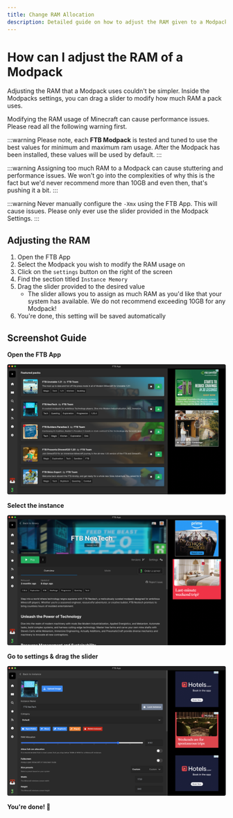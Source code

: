 ```yaml
---
title: Change RAM Allocation
description: Detailed guide on how to adjust the RAM given to a Modpack
---
```


# How can I adjust the RAM of a Modpack

Adjusting the RAM that a Modpack uses couldn't be simpler. Inside the Modpacks settings, you can drag a slider to modify how much RAM a pack uses.

Modifying the RAM usage of Minecraft can cause performance issues. Please read all the following warning first.

:::warning
Please note, each **FTB Modpack** is tested and tuned to use the best values for minimum and maximum ram usage. After the Modpack has been installed, these values will be used by default.
:::

:::warning
Assigning too much RAM to a Modpack can cause stuttering and performance issues. We won't go into the complexities of why this is the fact but we'd never recommend more than 10GB and even then, that's pushing it a bit.
:::

:::warning
Never manually configure the `-Xmx` using the FTB App. This will cause issues. Please only ever use the slider provided in the Modpack Settings.
:::

## Adjusting the RAM

1. Open the FTB App
2. Select the Modpack you wish to modify the RAM usage on
3. Click on the `settings` button on the right of the screen
4. Find the section titled `Instance Memory`
5. Drag the slider provided to the desired value
    - The slider allows you to assign as much RAM as you'd like that your system has available. We do not recommend exceeding 10GB for any Modpack!
6. You're done, this setting will be saved automatically

## Screenshot Guide

**Open the FTB App**

![The FTB App](./../_assets/images/ftb-app.webp)

**Select the instance**

![The FTB App's Instance page](./../_assets/images/ftb-app-instance-page.webp)

**Go to settings & drag the slider**

![The FTB App's Instance settings page](./../_assets/images/ftb-app-instance-settings-page.png)

**You're done! 🎉**
